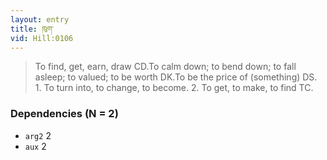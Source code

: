 ```yaml
---
layout: entry
title: ཁུག་
vid: Hill:0106
---
```

> To find, get, earn, draw CD.To calm down; to bend down; to fall asleep; to valued; to be worth DK.To be the price of (something) DS. 1. To turn into, to change, to become. 2. To get, to make, to find TC.
### Dependencies (N = 2)
* `arg2` 2
* `aux` 2
